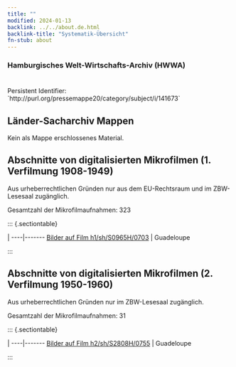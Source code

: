 ```yaml
---
title: ""
modified: 2024-01-13
backlink: ../../about.de.html
backlink-title: "Systematik-Übersicht"
fn-stub: about
---
```


### Hamburgisches Welt-Wirtschafts-Archiv (HWWA)

# 

<div class="hint">Persistent Identifier: `http://purl.org/pressemappe20/category/subject/i/141673`</div>







## Länder-Sacharchiv Mappen





Kein als Mappe erschlossenes Material.



<a id="filmsections" />

## Abschnitte von digitalisierten Mikrofilmen (1. Verfilmung 1908-1949)

<p>Aus urheberrechtlichen Gründen nur aus dem EU-Rechtsraum und im ZBW-Lesesaal zugänglich.</p>


<p>Gesamtzahl der Mikrofilmaufnahmen: 323</p>





::: {.sectiontable}

 | 
----|-------
<a class="btn" href="https://pm20.zbw.eu/film/h1/sh/S0965H/0703" rel="nofollow">Bilder auf Film h1/sh/S0965H/0703</a> | Guadeloupe


:::




## Abschnitte von digitalisierten Mikrofilmen (2. Verfilmung 1950-1960)

<p>Aus urheberrechtlichen Gründen nur im ZBW-Lesesaal zugänglich.</p>


<p>Gesamtzahl der Mikrofilmaufnahmen: 31</p>





::: {.sectiontable}

 | 
----|-------
<a class="btn" href="https://pm20.zbw.eu/film/h2/sh/S2808H/0755" rel="nofollow">Bilder auf Film h2/sh/S2808H/0755</a> | Guadeloupe


:::
















